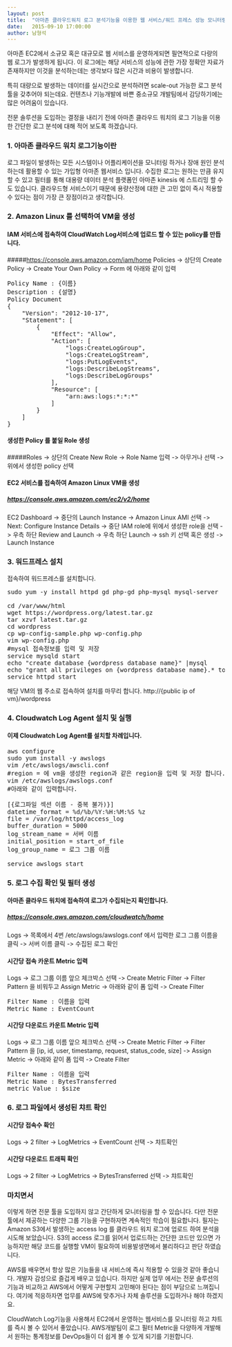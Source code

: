 ```yaml
---
layout: post
title:  "아마존 클라우드워치 로그 분석기능을 이용한 웹 서비스/워드 프레스 성능 모니터링/분석"
date:   2015-09-10 17:00:00
author: 남형석
---
```


아마존 EC2에서 소규모 혹은 대규모로 웹 서비스를 운영하게되면 필연적으로 다량의 웹 로그가 발생하게 됩니다. 
이 로그에는 해당 서비스의 성능에 관한 가장 정확안 자료가 존재하지만 이것을 분석하는데는 생각보다 많은 시간과 비용이 발생합니다. 

특히 대량으로 발생하는 데이터를 실시간으로 분석하려면 scale-out 가능한 로그 분석 툴을 갖추어야 되는데요. 
컨텐츠나 기능개발에 바쁜 중소규모 개발팀에서 감당하기에는 많은 어려움이 있습니다. 

전문 솔루션을 도입하는 결정을 내리기 전에 아마존 클라우드 워치의 로그 기능을 이용한 간단한 로그 분석에 대해 적어 보도록 하겠습니다.
 
### 1. 아마존 클라우드 워치 로그기능이란
로그 파일이 발생하는 모든 시스템이나 어플리케이션을 모니터링 하거나 장애 원인 분석하는데 활용할 수 있는 가입형 아마존 웹서비스 입니다. 수집한 로그는 원하는 만큼 유지할 수 있고 필터를 통해 대용량 데이터 분석 플랫폼인 아마존 kinesis 에 스트리밍 할 수 도 있습니다. 클라우드형 서비스이기 때문에 용량산정에 대한 큰 고민 없이 즉시 적용할 수 있다는 점이 가장 큰 장점이라고 생각합니다. 

### 2. Amazon Linux 를 선택하여 VM을 생성
#### IAM 서비스에 접속하여 CloudWatch Log서비스에 업로드 할 수 있는 policy를 만듭니다. 
#####https://console.aws.amazon.com/iam/home 
Policies -> 상단의 Create Policy -> Create Your Own Policy -> Form 에 아래와 같이 입력
<pre>
Policy Name : {이름}
Description : {설명}
Policy Document
{
    "Version": "2012-10-17",
    "Statement": [
        {
            "Effect": "Allow",
            "Action": [
                "logs:CreateLogGroup",
                "logs:CreateLogStream",
                "logs:PutLogEvents",
                "logs:DescribeLogStreams",
                "logs:DescribeLogGroups"
            ],
            "Resource": [
                "arn:aws:logs:*:*:*"
            ]
        }
    ]
}
</pre>

#### 생성한 Policy 를 붙일 Role 생성 
#####Roles -> 상단의 Create New Role -> Role Name 입력 -> 아무거나 선택 -> 위에서 생성한 policy 선택

#### EC2 서비스를 접속하여 Amazon Linux VM을 생성
##### https://console.aws.amazon.com/ec2/v2/home
EC2 Dashboard -> 중단의 Launch Instance -> Amazon Linux AMI 선택 -> Next: Configure Instance Details -> 중단 IAM role에 위에서 생성한 role을 선택 -> 우측 하단 Review and Launch -> 우측 하단 Launch -> ssh 키 선택 혹은 생성 -> Launch Instance


### 3. 워드프레스 설치
접속하여 워드프레스를 설치합니다.

<pre>
sudo yum -y install httpd gd php-gd php-mysql mysql-server

cd /var/www/html
wget https://wordpress.org/latest.tar.gz
tar xzvf latest.tar.gz
cd wordpress
cp wp-config-sample.php wp-config.php
vim wp-config.php 
#mysql 접속정보를 입력 및 저장
service mysqld start
echo "create database {wordpress database name}" |mysql 
echo "grant all privileges on {wordpress database name}.* to {wordpress database user}@localhost ideitified by '{wordpress database password}'" |mysql 
service httpd start
</pre>

해당 VM의 웹 주소로 접속하여 설치를 마무리 합니다.
http://{public ip of vm}/wordpress

### 4. Cloudwatch Log Agent 설치 및 실행
#### 이제 Cloudwatch Log Agent를 설치할 차례입니다. 
<pre>
aws configure
sudo yum install -y awslogs
vim /etc/awslogs/awscli.conf
#region = 에 vm을 생성한 region과 같은 region을 입력 및 저장 합니다. 이것을 생략하면 N.Virginia 에 로그가 업로드 됩니다.
vim /etc/awslogs/awslogs.conf
#아래와 같이 입력합니다.

[{로그파일 섹션 이름 - 중복 불가)}]
datetime_format = %d/%b/%Y:%H:%M:%S %z
file = /var/log/httpd/access_log
buffer_duration = 5000
log_stream_name = 서버 이름
initial_position = start_of_file
log_group_name = 로그 그룹 이름

service awslogs start
</pre>

### 5. 로그 수집 확인 및 필터 생성
#### 아마존 클라우드 워치에 접속하여 로그가 수집되는지 확인합니다.
##### https://console.aws.amazon.com/cloudwatch/home
Logs -> 목록에서 4번 /etc/awslogs/awslogs.conf 에서 입력한 로그 그룹 이름을 클릭 -> 서버 이름 클릭 -> 수집된 로그 확인
#### 시간당 접속 카운트 Metric 입력
Logs -> 로그 그룹 이름 앞으 체크박스 선택 -> Create Metric Filter -> Filter Pattern 을 비워두고 Assign Metric -> 아래와 같이 폼 입력 -> Create Filter
<pre>
Filter Name : 이름을 입력
Metric Name : EventCount 
</pre>
#### 시간당 다운로드 카운트 Metric 입력
Logs -> 로그 그룹 이름 앞으 체크박스 선택 -> Create Metric Filter -> Filter Pattern 을 [ip, id, user, timestamp, request, status_code, size] -> Assign Metric -> 아래와 같이 폼 입력 -> Create Filter
<pre>
Filter Name : 이름을 입력
Metric Name : BytesTransferred
metric Value : $size
</pre> 
### 6. 로그 파일에서 생성된 챠트 확인
#### 시간당 접속수 확인
Logs -> 2 filter -> LogMetrics -> EventCount 선택 -> 챠트확인
#### 시간당 다운로드 트래픽 확인
Logs -> 2 filter -> LogMetrics -> BytesTransferred 선택 -> 챠트확인

### 마치면서 
이렇게 하면 전문 툴을 도입하지 않고 간단하게 모니터링을 할 수 있습니다.
다만 전문 툴에서 제공하는 다양한 그룹 기능을 구현하자면 계속적인 학습이 필요합니다. 필자는 Amazon S3에서 발생하는 access log 를 클라우드 워치 로그에 업로드 하여 분석을 시도해 보았습니다. S3의 access 로그를 읽어서 업로드하는 간단한 코드만 있으면 가능하지만  해당 코드를 실행할 VM이 필요하여 비용발생면에서 불리하다고 판단 하였습니다. 

AWS를 배우면서 항상 많은 기능들을 내 서비스에 즉시 적용할 수 있을것 같아  좋습니다. 개발자 감성으로 즐겁게 배우고 있습니다. 하지만 실제 업무 에서는 전문 솔루션의 기능과 비교하고 AWS에서 어떻게 구현할지 고민해야 된다는 점이 부담으로 느껴집니다. 여기에 적응하자면 업무를 AWS에 맞추거나 자체 솔루션을 도입하거나 해야 하겠지요.

CloudWatch Log기능을 사용해서 EC2에서 운영하는 웹서비스를 모니터링 하고 챠트를 즉시 볼 수 있어서 좋았습니다. AWS개발팀이 로그 필터 Metric을 다양하게 개발해서 원하는 통계정보를 DevOps들이 더 쉽게 볼 수 있게 되기를 기원합니다.               